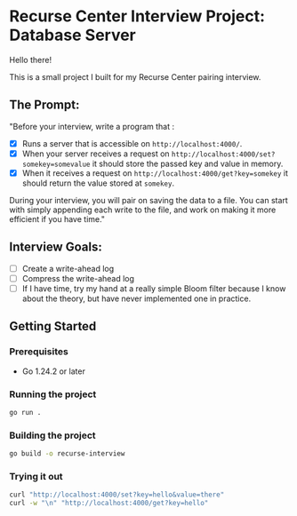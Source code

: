 # Recurse Center Interview Project: Database Server

Hello there!

This is a small project I built for my Recurse Center pairing interview.

## The Prompt:

"Before your interview, write a program that :
- [x] Runs a server that is accessible on `http://localhost:4000/`. 
- [x] When your server receives a request on `http://localhost:4000/set?somekey=somevalue` it should store the passed key and value in memory.
- [x] When it receives a request on `http://localhost:4000/get?key=somekey` it should return the value stored at `somekey`.

During your interview, you will pair on saving the data to a file. You can start with simply appending each write to the file, and work on making it more efficient if you have time."

## Interview Goals:

- [ ] Create a write-ahead log
- [ ] Compress the write-ahead log
- [ ] If I have time, try my hand at a really simple Bloom filter because I know about the theory, but have never implemented one in practice.

## Getting Started

### Prerequisites
- Go 1.24.2 or later

### Running the project
```bash
go run .
```

### Building the project
```bash
go build -o recurse-interview
```

### Trying it out
```bash
curl "http://localhost:4000/set?key=hello&value=there"
curl -w "\n" "http://localhost:4000/get?key=hello"
```